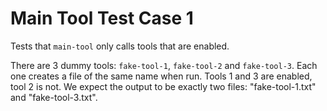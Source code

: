 # Main Tool Test Case 1

Tests that `main-tool` only calls tools that are enabled.

There are 3 dummy tools: `fake-tool-1`, `fake-tool-2` and `fake-tool-3`. Each one creates a file of the same name when run. Tools 1 and 3 are enabled, tool 2 is not. We expect the output to be exactly two files: "fake-tool-1.txt" and "fake-tool-3.txt".
